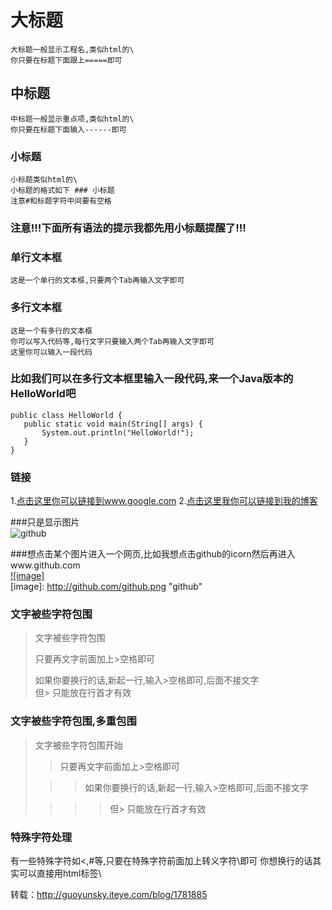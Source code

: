 大标题  
===================================  
    大标题一般显示工程名,类似html的\
    你只要在标题下面跟上=====即可  

中标题  
----------------------------------- 
    中标题一般显示重点项,类似html的\
    你只要在标题下面输入------即可  

### 小标题  
    小标题类似html的\
    小标题的格式如下 ### 小标题
    注意#和标题字符中间要有空格  

### 注意!!!下面所有语法的提示我都先用小标题提醒了!!!   

### 单行文本框  
    这是一个单行的文本框,只要两个Tab再输入文字即可  

### 多行文本框    
    这是一个有多行的文本框  
    你可以写入代码等,每行文字只要输入两个Tab再输入文字即可  
    这里你可以输入一段代码  

### 比如我们可以在多行文本框里输入一段代码,来一个Java版本的HelloWorld吧  

    public class HelloWorld {  
       public static void main(String[] args) {  
           System.out.println("HelloWorld!");  
       }  
    }  

### 链接  
1.[点击这里你可以链接到www.google.com](http://www.google.com)
2.[点击这里我你可以链接到我的博客](http://guoyunsky.iteye.com)

###只是显示图片  
![github](http://github.com/unicorn.png "github")  

###想点击某个图片进入一个网页,比如我想点击github的icorn然后再进入www.github.com  
[![image]](http://www.github.com/)  
[image]: http://github.com/github.png "github"  

### 文字被些字符包围  
> 文字被些字符包围  
>  
> 只要再文字前面加上>空格即可  
>  
> 如果你要换行的话,新起一行,输入>空格即可,后面不接文字  
> 但> 只能放在行首才有效  

### 文字被些字符包围,多重包围  
> 文字被些字符包围开始  
>  
> > 只要再文字前面加上>空格即可  
>  
>  > > 如果你要换行的话,新起一行,输入>空格即可,后面不接文字  
>  
> > > > 但> 只能放在行首才有效  

### 特殊字符处理  
有一些特殊字符如<,#等,只要在特殊字符前面加上转义字符\即可
你想换行的话其实可以直接用html标签\

转载：http://guoyunsky.iteye.com/blog/1781885
